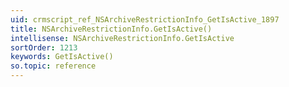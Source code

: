```yaml
---
uid: crmscript_ref_NSArchiveRestrictionInfo_GetIsActive_1897
title: NSArchiveRestrictionInfo.GetIsActive()
intellisense: NSArchiveRestrictionInfo.GetIsActive
sortOrder: 1213
keywords: GetIsActive()
so.topic: reference
---
```





